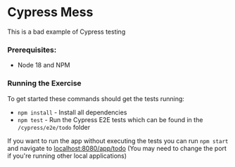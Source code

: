 # Cypress Mess
This is a bad example of Cypress testing

### Prerequisites:

- Node 18 and NPM

### Running the Exercise 
To get started these commands should get the tests running:

- `npm install` - Install all dependencies
- `npm test` - Run the Cypress E2E tests which can be found in the `/cypress/e2e/todo` folder

If you want to run the app without executing the tests you can run `npm start` and navigate to
[localhost:8080/app/todo](http://localhost:8080/app/todo) (You may need to change the port if you're running other local applications)